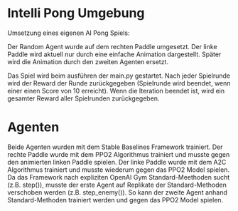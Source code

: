 # Intelli Pong Umgebung

Umsetzung eines eigenen AI Pong Spiels:

Der Random Agent wurde auf dem rechten Paddle umgesetzt.
Der linke Paddle wird aktuell nur durch eine einfache Animation dargestellt.
Später wird die Animation durch den zweiten Agenten ersetzt.

Das Spiel wird beim ausführen der main.py gestartet.
Nach jeder Spielrunde wird der Reward der Runde zurückgegeben (Spielrunde wird beendet, wenn einer einen Score von 10 erreicht).
Wenn die Iteration beendet ist, wird ein gesamter Reward aller Spielrunden zurückgegeben.

# Agenten

Beide Agenten wurden mit dem Stable Baselines Framework trainiert.
Der rechte Paddle wurde mit dem PPO2 Algorithmus trainiert und musste gegen den animierten linken Paddle spielen.
Der linke Paddle wurde mit dem A2C Algorithmus trainiert und musste wiederum gegen das PPO2 Model spielen.
Da das Framework nach expliziten OpenAI Gym Standard-Meethoden sucht (z.B. step()),
musste der erste Agent auf Replikate der Standard-Methoden verschoben werden (z.B. step_enemy()).
So kann der zweite Agent anhand Standard-Methoden trainiert werden und gegen das PPO2 Model spielen.
